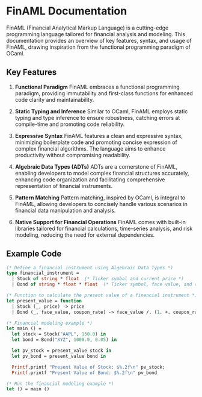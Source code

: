 # FinAML Documentation

FinAML (Financial Analytical Markup Language) is a cutting-edge programming language tailored for financial analysis and modeling. This documentation provides an overview of key features, syntax, and usage of FinAML, drawing inspiration from the functional programming paradigm of OCaml.

## Key Features

1. **Functional Paradigm**
   FinAML embraces a functional programming paradigm, providing immutability and first-class functions for enhanced code clarity and maintainability.

2. **Static Typing and Inference**
   Similar to OCaml, FinAML employs static typing and type inference to ensure robustness, catching errors at compile-time and promoting code reliability.

3. **Expressive Syntax**
   FinAML features a clean and expressive syntax, minimizing boilerplate code and promoting concise expression of complex financial algorithms. The language aims to enhance productivity without compromising readability.

4. **Algebraic Data Types (ADTs)**
   ADTs are a cornerstone of FinAML, enabling developers to model complex financial structures accurately, enhancing code organization and facilitating comprehensive representation of financial instruments.

5. **Pattern Matching**
   Pattern matching, inspired by OCaml, is integral to FinAML, allowing developers to concisely handle various scenarios in financial data manipulation and analysis.

6. **Native Support for Financial Operations**
   FinAML comes with built-in libraries tailored for financial calculations, time-series analysis, and risk modeling, reducing the need for external dependencies.

## Example Code

```ocaml
(* Define a financial instrument using Algebraic Data Types *)
type financial_instrument =
  | Stock of string * float  (* Ticker symbol and current price *)
  | Bond of string * float * float  (* Ticker symbol, face value, and coupon rate *)

(* Function to calculate the present value of a financial instrument *)
let present_value = function
  | Stock (_, price) -> price
  | Bond (_, face_value, coupon_rate) -> face_value /. (1. +. coupon_rate)

(* Financial modeling example *)
let main () =
  let stock = Stock("AAPL", 150.0) in
  let bond = Bond("XYZ", 1000.0, 0.05) in

  let pv_stock = present_value stock in
  let pv_bond = present_value bond in

  Printf.printf "Present Value of Stock: $%.2f\n" pv_stock;
  Printf.printf "Present Value of Bond: $%.2f\n" pv_bond

(* Run the financial modeling example *)
let () = main ()

